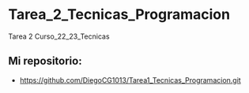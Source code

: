 # Tarea_2_Tecnicas_Programacion

Tarea 2 Curso_22_23_Tecnicas

## Mi repositorio: 
* https://github.com/DiegoCG1013/Tarea1_Tecnicas_Programacion.git
